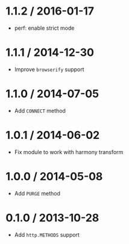# 1.1.2 / 2016-01-17

- perf: enable strict mode

# 1.1.1 / 2014-12-30

- Improve `browserify` support

# 1.1.0 / 2014-07-05

- Add `CONNECT` method

# 1.0.1 / 2014-06-02

- Fix module to work with harmony transform

# 1.0.0 / 2014-05-08

- Add `PURGE` method

# 0.1.0 / 2013-10-28

- Add `http.METHODS` support
